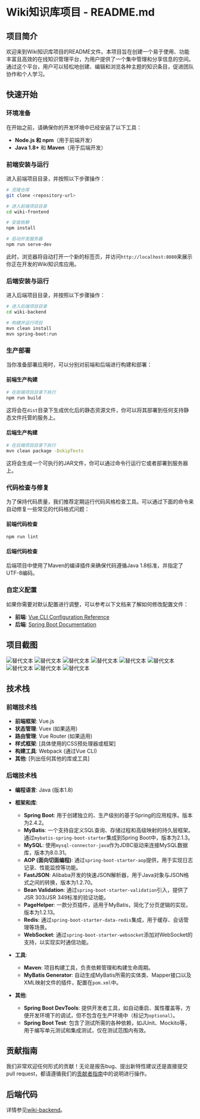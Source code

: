 # Wiki知识库项目 - README.md

## 项目简介
欢迎来到Wiki知识库项目的README文件。本项目旨在创建一个易于使用、功能丰富且高效的在线知识管理平台，为用户提供了一个集中管理和分享信息的空间。通过这个平台，用户可以轻松地创建、编辑和浏览各种主题的知识条目，促进团队协作和个人学习。

## 快速开始

### 环境准备
在开始之前，请确保你的开发环境中已经安装了以下工具：
- **Node.js 和 npm**（用于前端开发）
- **Java 1.8+** 和 **Maven**（用于后端开发）

### 前端安装与运行
进入前端项目目录，并按照以下步骤操作：

```bash
# 克隆仓库
git clone <repository-url>

# 进入前端项目目录
cd wiki-frontend

# 安装依赖
npm install

# 启动开发服务器
npm run serve-dev
```

此时，浏览器将自动打开一个新的标签页，并访问`http://localhost:8080`来展示你正在开发的Wiki知识库应用。

### 后端安装与运行
进入后端项目目录，并按照以下步骤操作：

```bash
# 进入后端项目目录
cd wiki-backend

# 构建并运行项目
mvn clean install
mvn spring-boot:run
```

### 生产部署
当你准备部署应用时，可以分别对前端和后端进行构建和部署：

#### 前端生产构建
```bash
# 在前端项目目录下执行
npm run build
```

这将会在`dist`目录下生成优化后的静态资源文件，你可以将其部署到任何支持静态文件托管的服务上。

#### 后端生产构建
```bash
# 在后端项目目录下执行
mvn clean package -DskipTests
```

这将会生成一个可执行的JAR文件，你可以通过命令行运行它或者部署到服务器上。

### 代码检查与修复
为了保持代码质量，我们推荐定期运行代码风格检查工具。可以通过下面的命令来自动修复一些常见的代码格式问题：

#### 前端代码检查
```bash
npm run lint
```

#### 后端代码检查
后端项目中使用了Maven的编译插件来确保代码遵循Java 1.8标准，并指定了UTF-8编码。

### 自定义配置
如果你需要对默认配置进行调整，可以参考以下文档来了解如何修改配置文件：
- **前端**: [Vue CLI Configuration Reference](https://cli.vuejs.org/config/)
- **后端**: [Spring Boot Documentation](https://docs.spring.io/spring-boot/docs/current/reference/html/)

## 项目截图
![替代文本](img/Snipaste_2024-11-30_19-49-55.png)
![替代文本](img/Snipaste_2024-11-30_19-50-09.png)
![替代文本](img/Snipaste_2024-11-30_19-50-26.png)
![替代文本](img/Snipaste_2024-11-30_19-50-41.png)
![替代文本](img/Snipaste_2024-11-30_19-55-37.png)
![替代文本](img/Snipaste_2024-11-30_19-55-54.png)
![替代文本](img/Snipaste_2024-11-30_19-56-07.png)
![替代文本](img/Snipaste_2024-11-30_19-56-07.png)
![替代文本](img/Snipaste_2024-11-30_19-56-56.png)

## 技术栈

### 前端技术栈
- **前端框架**: Vue.js
- **状态管理**: Vuex (如果适用)
- **路由管理**: Vue Router (如果适用)
- **样式框架**: [具体使用的CSS预处理器或框架]
- **构建工具**: Webpack (通过Vue CLI)
- **其他**: [列出任何其他的库或工具]

### 后端技术栈
- **编程语言**: Java (版本1.8)
- **框架和库**:
    - **Spring Boot**: 用于创建独立的、生产级别的基于Spring的应用程序。版本为2.4.2。
    - **MyBatis**: 一个支持自定义SQL查询、存储过程和高级映射的持久层框架。通过`mybatis-spring-boot-starter`集成到Spring Boot中，版本为2.1.3。
    - **MySQL**: 使用`mysql-connector-java`作为JDBC驱动来连接MySQL数据库，版本为8.0.31。
    - **AOP (面向切面编程)**: 通过`spring-boot-starter-aop`提供，用于实现日志记录、性能监控等功能。
    - **FastJSON**: Alibaba开发的快速JSON解析器，用于Java对象与JSON格式之间的转换，版本为1.2.70。
    - **Bean Validation**: 通过`spring-boot-starter-validation`引入，提供了JSR 303/JSR 349标准的验证功能。
    - **PageHelper**: 一款分页插件，适用于MyBatis，简化了分页逻辑的实现，版本为1.2.13。
    - **Redis**: 通过`spring-boot-starter-data-redis`集成，用于缓存、会话管理等场景。
    - **WebSocket**: 通过`spring-boot-starter-websocket`添加对WebSocket的支持，以实现实时通信功能。

- **工具**:
    - **Maven**: 项目构建工具，负责依赖管理和构建生命周期。
    - **MyBatis Generator**: 自动生成MyBatis所需的实体类、Mapper接口以及XML映射文件的插件，配置在`pom.xml`中。

- **其他**:
    - **Spring Boot DevTools**: 提供开发者工具，如自动重启、属性覆盖等，方便开发环境下的调试，但不包含在生产环境中（标记为`optional`）。
    - **Spring Boot Test**: 包含了测试所需的各种依赖，如JUnit、Mockito等，用于编写单元测试和集成测试，仅在测试范围内有效。

## 贡献指南
我们非常欢迎任何形式的贡献！无论是报告bug、提出新特性建议还是直接提交pull request，都请遵循我们的[贡献者指南](CONTRIBUTING.md)中的说明进行操作。

## 后端代码
详情参见[wiki-backend]([LICENSE](https://github.com/programmerloverun/wiki_backend))。

